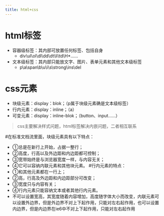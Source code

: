 ```yaml
---
title: html+css
---
```

# html标签
+ 容器级标签：其内部可放置任何标签、包括自身
    + div\ul\ol\dl\dd\dt\li\td\H*……
+ 文本级标签：其内部只能放文字、图片、表单元素和其他文本级标签
    + p\a\span\b\u\i\s\strong\ins\del

# css元素
+ 块级元素：display：blok；（p属于块级元素确是文本级标签）
+ 行内元素：display：inline；（a）
+ 可变元素：display：inline-blok；（button、input……）

> css主要解决样式问题，html标签解决内嵌问题，二者相互联系

#在标准文档流里面，块级元素具有以下特点：
+ ①总是在新行上开始，占据一整行；
+ ②高度，行高以及外边距和内边距都可控制；
+ ③宽带始终是与浏览器宽度一样，与内容无关；
+ ④它可以容纳内联元素和其他块元素。
#行内元素的特点：
+ ①和其他元素都在一行上；
+ ②高，行高及外边距和内边距部分可改变；
+ ③宽度只与内容有关；
+ ④行内元素只能容纳文本或者其他行内元素。
+ 不可以设置宽高，其宽度随着内容增加，高度随字体大小而改变，内联元素可以设置外边界，但是外边界不对上下起作用，只能对左右起作用，也可以设置内边界，但是内边界在ie6中不对上下起作用，只能对左右起作用